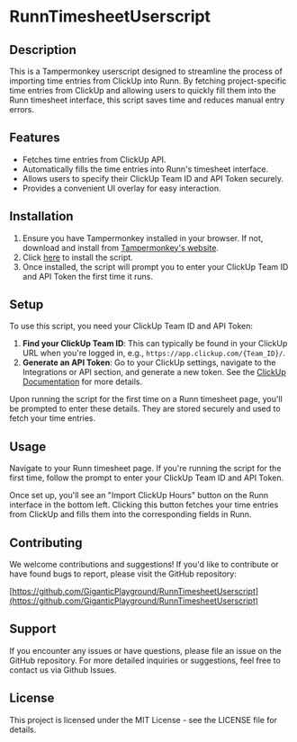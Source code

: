 # RunnTimesheetUserscript

## Description

This is a Tampermonkey userscript designed to streamline the process of importing time entries from ClickUp into Runn. By fetching project-specific time entries from ClickUp and allowing users to quickly fill them into the Runn timesheet interface, this script saves time and reduces manual entry errors.

## Features

- Fetches time entries from ClickUp API.
- Automatically fills the time entries into Runn's timesheet interface.
- Allows users to specify their ClickUp Team ID and API Token securely.
- Provides a convenient UI overlay for easy interaction.

## Installation

1. Ensure you have Tampermonkey installed in your browser. If not, download and install from [Tampermonkey's website](http://tampermonkey.net/).
2. Click [here](https://raw.githubusercontent.com/GiganticPlayground/RunnTimesheetUserscript/main/runnUserScript.user.js) to install the script.
3. Once installed, the script will prompt you to enter your ClickUp Team ID and API Token the first time it runs.

## Setup

To use this script, you need your ClickUp Team ID and API Token:

1. **Find your ClickUp Team ID**: This can typically be found in your ClickUp URL when you're logged in, e.g., `https://app.clickup.com/{Team_ID}/`.
2. **Generate an API Token**: Go to your ClickUp settings, navigate to the Integrations or API section, and generate a new token. See the [ClickUp Documentation](https://clickup.com/api/developer-portal/authentication#personal-token) for more details.

Upon running the script for the first time on a Runn timesheet page, you'll be prompted to enter these details. They are stored securely and used to fetch your time entries.

## Usage

Navigate to your Runn timesheet page. If you're running the script for the first time, follow the prompt to enter your ClickUp Team ID and API Token.

Once set up, you'll see an "Import ClickUp Hours" button on the Runn interface in the bottom left. Clicking this button fetches your time entries from ClickUp and fills them into the corresponding fields in Runn.

## Contributing

We welcome contributions and suggestions! If you'd like to contribute or have found bugs to report, please visit the GitHub repository:

[https://github.com/GiganticPlayground/RunnTimesheetUserscript](https://github.com/GiganticPlayground/RunnTimesheetUserscript)

## Support

If you encounter any issues or have questions, please file an issue on the GitHub repository. For more detailed inquiries or suggestions, feel free to contact us via Github Issues.

## License

This project is licensed under the MIT License - see the LICENSE file for details.

